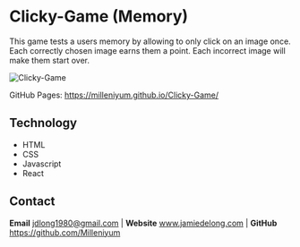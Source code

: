 # Clicky-Game (Memory)

This game tests a users memory by allowing to only click on an image once. Each correctly chosen image earns them a point. Each incorrect image will make them start over.

![Clicky-Game](https://github.com/Milleniyum/Clicky-Game/blob/master/public/images/clicky_game.gif)

GitHub Pages:  https://milleniyum.github.io/Clicky-Game/

## Technology

* HTML
* CSS
* Javascript
* React

## Contact
**Email** jdlong1980@gmail.com | **Website** www.jamiedelong.com | **GitHub** https://github.com/Milleniyum
